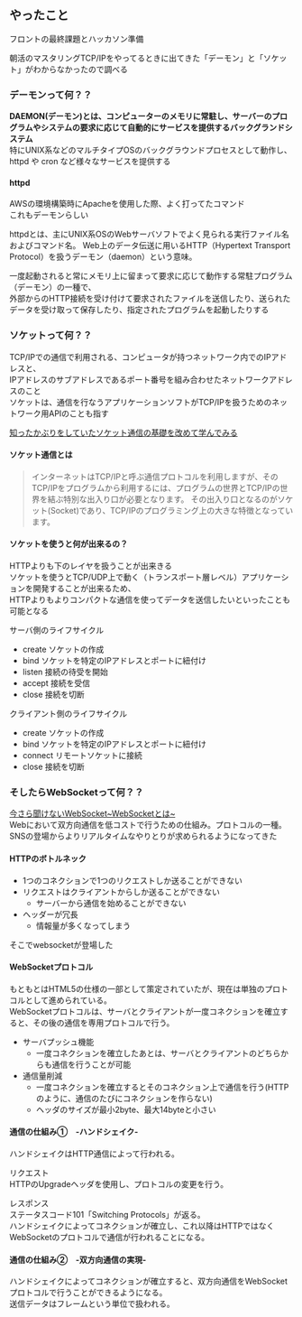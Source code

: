 ## やったこと
フロントの最終課題とハッカソン準備

朝活のマスタリングTCP/IPをやってるときに出てきた「デーモン」と「ソケット」がわからなかったので調べる　　

### デーモンって何？？
**DAEMON(デーモン)とは、コンピューターのメモリに常駐し、サーバーのプログラムやシステムの要求に応じて自動的にサービスを提供するバックグランドシステム**  
特にUNIX系などのマルチタイプOSのバックグラウンドプロセスとして動作し、httpd や cron など様々なサービスを提供する   

#### httpd
AWSの環境構築時にApacheを使用した際、よく打ってたコマンド  
これもデーモンらしい  

httpdとは、主にUNIX系OSのWebサーバソフトでよく見られる実行ファイル名およびコマンド名。
Web上のデータ伝送に用いるHTTP（Hypertext Transport Protocol）を扱うデーモン（daemon）という意味。  

一度起動されると常にメモリ上に留まって要求に応じて動作する常駐プログラム（デーモン）の一種で、  
外部からのHTTP接続を受け付けて要求されたファイルを送信したり、送られたデータを受け取って保存したり、指定されたプログラムを起動したりする  


### ソケットって何？？
TCP/IPでの通信で利用される、コンピュータが持つネットワーク内でのIPアドレスと、  
IPアドレスのサブアドレスであるポート番号を組み合わせたネットワークアドレスのこと  
ソケットは、通信を行なうアプリケーションソフトがTCP/IPを扱うためのネットワーク用APIのことも指す  

[知ったかぶりをしていたソケット通信の基礎を改めて学んでみる](https://qiita.com/megadreams14/items/32a3eed4661e55419e1c)  

#### ソケット通信とは  
> インターネットはTCP/IPと呼ぶ通信プロトコルを利用しますが、そのTCP/IPをプログラムから利用するには、プログラムの世界とTCP/IPの世界を結ぶ特別な出入り口が必要となります。 その出入り口となるのがソケット(Socket)であり、TCP/IPのプログラミング上の大きな特徴となっています。

#### ソケットを使うと何が出来るの？  
HTTPよりも下のレイヤを扱うことが出来きる  
ソケットを使うとTCP/UDP上で動く（トランスポート層レベル）アプリケーションを開発することが出来るため、  
HTTPよりもよりコンパクトな通信を使ってデータを送信したいといったことも可能となる  

サーバ側のライフサイクル
- create ソケットの作成
- bind ソケットを特定のIPアドレスとポートに紐付け
- listen 接続の待受を開始
- accept 接続を受信
- close 接続を切断

クライアント側のライフサイクル
- create ソケットの作成
- bind ソケットを特定のIPアドレスとポートに紐付け
- connect リモートソケットに接続
- close 接続を切断

### そしたらWebSocketって何？？
[今さら聞けないWebSocket~WebSocketとは~](https://qiita.com/chihiro/items/9d280704c6eff8603389)  
Webにおいて双方向通信を低コストで行うための仕組み。プロトコルの一種。  
SNSの登場からよりリアルタイムなやりとりが求められるようになってきた  

#### HTTPのボトルネック
- 1つのコネクションで1つのリクエストしか送ることができない
- リクエストはクライアントからしか送ることができない
  - サーバーから通信を始めることができない
- ヘッダーが冗長
  - 情報量が多くなってしまう

そこでwebsocketが登場した  

#### WebSocketプロトコル
もともとはHTML5の仕様の一部として策定されていたが、現在は単独のプロトコルとして進められている。  
WebSocketプロトコルは、サーバとクライアントが一度コネクションを確立すると、その後の通信を専用プロトコルで行う。  
- サーバプッシュ機能
  - 一度コネクションを確立したあとは、サーバとクライアントのどちらからも通信を行うことが可能
- 通信量削減
  - 一度コネクションを確立するとそのコネクション上で通信を行う(HTTPのように、通信のたびにコネクションを作らない)
  - ヘッダのサイズが最小2byte、最大14byteと小さい

#### 通信の仕組み①　-ハンドシェイク-
ハンドシェイクはHTTP通信によって行われる。

リクエスト  
HTTPのUpgradeヘッダを使用し、プロトコルの変更を行う。

レスポンス  
ステータスコード101「Switching Protocols」が返る。  
ハンドシェイクによってコネクションが確立し、これ以降はHTTPではなくWebSocketのプロトコルで通信が行われることになる。

#### 通信の仕組み②　-双方向通信の実現-
ハンドシェイクによってコネクションが確立すると、双方向通信をWebSocketプロトコルで行うことができるようになる。  
送信データはフレームという単位で扱われる。  


